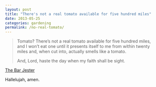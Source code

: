 ```yaml
---
layout: post
title: "There's not a real tomato available for five hundred miles"
date: 2013-05-25
categories: gardening
permalink: /no-real-tomato/
---
```


> Tomato? There’s not a real tomato available for five hundred miles, and I won’t eat one until it presents itself to me from within twenty miles and, when cut into, actually smells like a tomato.
>
> And, Lord, haste the day when my faith shall be sight.


[The Bar Jester](https://web.archive.org/web/20130615151815/http://www.frontporchrepublic.com/2013/05/the-first-morel-the-angels-did-say/)

Hallelujah, amen.